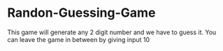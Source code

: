 # Randon-Guessing-Game
This game will generate any 2 digit number and we have to guess it. You can leave the game in between by giving input 10
